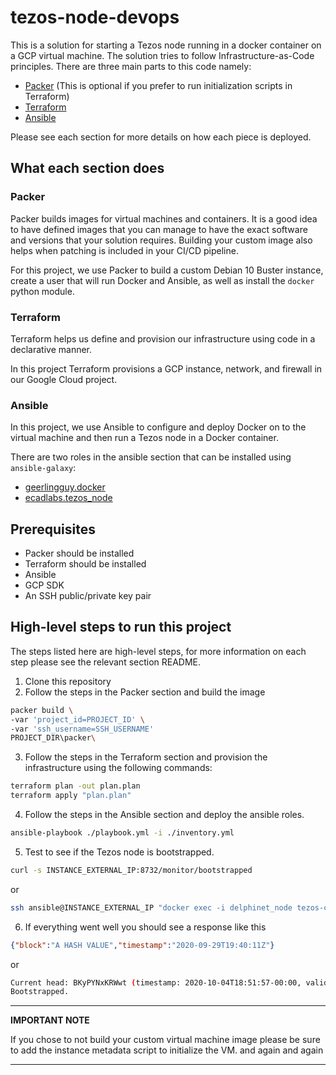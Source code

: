 # tezos-node-devops
This is a solution for starting a Tezos node running in a docker container on a GCP virtual machine. The solution tries to follow Infrastructure-as-Code principles. There are three main parts to this code namely:
* [Packer](packer/) (This is optional if you prefer to run initialization scripts in Terraform)
* [Terraform](terraform/)
* [Ansible](ansible/)

Please see each section for more details on how each piece is deployed.

## What each section does
### Packer
Packer builds images for virtual machines and containers. It is a good idea to have defined images that you can manage to have the exact software and versions that your solution requires. Building your custom image also helps when patching is included in your CI/CD pipeline.

For this project, we use Packer to build a custom Debian 10 Buster instance, create a user that will run Docker and Ansible, as well as install the `docker` python module.

### Terraform
Terraform helps us define and provision our infrastructure using code in a declarative manner.

In this project Terraform provisions a GCP instance, network, and firewall in our Google Cloud project.

### Ansible
In this project, we use Ansible to configure and deploy Docker on to the virtual machine and then run a Tezos node in a Docker container.

There are two roles in the ansible section that can be installed using `ansible-galaxy`:
* [geerlingguy.docker](https://github.com/geerlingguy/ansible-role-docker)
* [ecadlabs.tezos_node](https://github.com/ecadlabs/ansible-role-tezos-node)

## Prerequisites
* Packer should be installed
* Terraform should be installed
* Ansible
* GCP SDK
* An SSH public/private key pair

## High-level steps to run this project
The steps listed here are high-level steps, for more information on each step please see the relevant section README.
1. Clone this repository
2. Follow the steps in the Packer section and build the image
```bash
packer build \
-var 'project_id=PROJECT_ID' \
-var 'ssh_username=SSH_USERNAME'
PROJECT_DIR\packer\
```
3. Follow the steps in the Terraform section and provision the infrastructure using the following commands:
```bash
terraform plan -out plan.plan
terraform apply "plan.plan"
```
4. Follow the steps in the Ansible section and deploy the ansible roles.
```bash
ansible-playbook ./playbook.yml -i ./inventory.yml
```
5. Test to see if the Tezos node is bootstrapped.
```bash
curl -s INSTANCE_EXTERNAL_IP:8732/monitor/bootstrapped
```
or
```bash
ssh ansible@INSTANCE_EXTERNAL_IP "docker exec -i delphinet_node tezos-client bootstrapped"
```
6. If everything went well you should see a response like this
```json
{"block":"A HASH VALUE","timestamp":"2020-09-29T19:40:11Z"}
```
or
```bash
Current head: BKyPYNxKRWwt (timestamp: 2020-10-04T18:51:57-00:00, validation: 2020-10-13T19:59:10-00:00)
Bootstrapped.
```

---
**IMPORTANT NOTE**

If you chose to not build your custom virtual machine image please be sure to add the instance metadata script to initialize the VM.
and again and again

---
